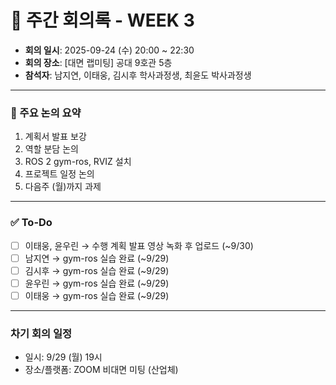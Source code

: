 # 📝 주간 회의록 - WEEK 3

- **회의 일시**: 2025-09-24 (수) 20:00 ~ 22:30
- **회의 장소**: [대면 랩미팅] 공대 9호관 5층
- **참석자**: 남지연, 이태웅, 김시후 학사과정생, 최윤도 박사과정생
  
---

### 📍 주요 논의 요약
1. 계획서 발표 보강
2. 역할 분담 논의
3. ROS 2 gym-ros, RVIZ 설치
4. 프로젝트 일정 논의
5. 다음주 (월)까지 과제

---

### ✅ To-Do
- [ ] 이태웅, 윤우린 → 수행 계획 발표 영상 녹화 후 업로드 (~9/30)
- [ ] 남지연 → gym-ros 실습 완료 (~9/29)
- [ ] 김시후 → gym-ros 실습 완료 (~9/29)
- [ ] 윤우린 → gym-ros 실습 완료 (~9/29)
- [ ] 이태웅 → gym-ros 실습 완료 (~9/29)

---

### 차기 회의 일정
- 일시: 9/29 (월) 19시
- 장소/플랫폼: ZOOM 비대면 미팅 (산업체)
